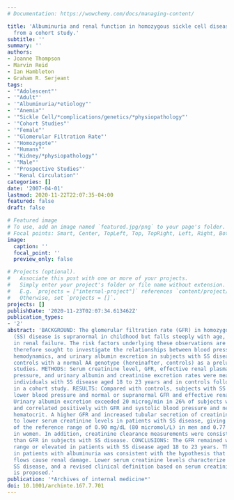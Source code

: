```yaml
---
# Documentation: https://wowchemy.com/docs/managing-content/

title: 'Albuminuria and renal function in homozygous sickle cell disease: observations
  from a cohort study.'
subtitle: ''
summary: ''
authors:
- Joanne Thompson
- Marvin Reid
- Ian Hambleton
- Graham R. Serjeant
tags:
- '"Adolescent"'
- '"Adult"'
- '"Albuminuria/*etiology"'
- '"Anemia"'
- '"Sickle Cell/*complications/genetics/*physiopathology"'
- '"Cohort Studies"'
- '"Female"'
- '"Glomerular Filtration Rate"'
- '"Homozygote"'
- '"Humans"'
- '"Kidney/*physiopathology"'
- '"Male"'
- '"Prospective Studies"'
- '"Renal Circulation"'
categories: []
date: '2007-04-01'
lastmod: 2020-11-22T22:07:35-04:00
featured: false
draft: false

# Featured image
# To use, add an image named `featured.jpg/png` to your page's folder.
# Focal points: Smart, Center, TopLeft, Top, TopRight, Left, Right, BottomLeft, Bottom, BottomRight.
image:
  caption: ''
  focal_point: ''
  preview_only: false

# Projects (optional).
#   Associate this post with one or more of your projects.
#   Simply enter your project's folder or file name without extension.
#   E.g. `projects = ["internal-project"]` references `content/project/deep-learning/index.md`.
#   Otherwise, set `projects = []`.
projects: []
publishDate: '2020-11-23T02:07:34.613462Z'
publication_types:
- '2'
abstract: 'BACKGROUND: The glomerular filtration rate (GFR) in homozygous sickle cell
  (SS) disease is supranormal in childhood but falls steeply with age, often culminating
  in renal failure. The risk factors underlying these observations are unclear. We
  therefore sought to investigate the relationships between blood pressure, renal
  hemodynamics, and urinary albumin excretion in subjects with SS disease and matched
  controls with a normal AA genotype (hereinafter, controls) as a prelude to intervention
  studies. METHODS: Serum creatinine level, GFR, effective renal plasma flow, blood
  pressure, and urinary albumin and creatinine excretion rates were measured in Jamaican
  individuals with SS disease aged 18 to 23 years and in controls followed from birth
  in a cohort study. RESULTS: Compared with controls, subjects with SS disease showed
  lower blood pressure and normal or supranormal GFR and effective renal plasma flow.
  Urinary albumin excretion exceeded 20 microg/min in 26% of subjects with SS disease
  and correlated positively with GFR and systolic blood pressure and negatively with
  hematocrit. A higher GFR and increased tubular secretion of creatinine combined
  to lower serum creatinine levels in patients with SS disease, giving an upper limit
  of the reference range of 0.90 mg/dL (80 micromol/L) in men and 0.77 mg/dL (68 micromol/L)
  in women. In addition, creatinine clearance measurements were consistently greater
  than GFR in subjects with SS disease. CONCLUSIONS: The GFR remained within reference
  range or elevated in patients with SS disease aged 18 to 23 years. The higher GFR
  in patients with albuminuria was consistent with the hypothesis that high glomerular
  flows cause renal damage. Lower serum creatinine levels characterize patients with
  SS disease, and a revised clinical definition based on serum creatinine level alone
  is proposed.'
publication: '*Archives of internal medicine*'
doi: 10.1001/archinte.167.7.701
---
```

